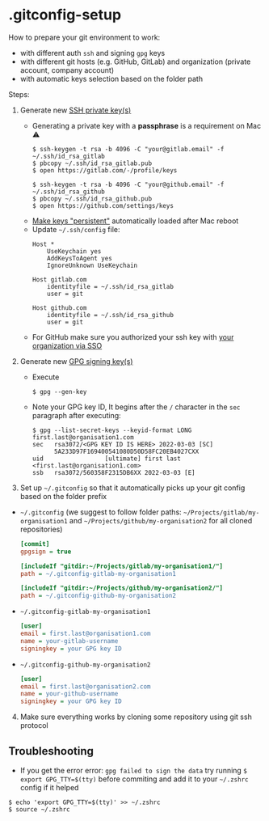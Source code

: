 # .gitconfig-setup

How to prepare your git environment to work:
- with different auth `ssh` and signing `gpg` keys
- with different git hosts (e.g. GitHub, GitLab) and organization (private account, company account) 
- with automatic keys selection based on the folder path

Steps:
1. Generate new [SSH private key(s)](https://docs.gitlab.com/ee/user/ssh.html#generate-an-ssh-key-pair)
    - Generating a private key with a **passphrase** is a requirement on Mac :warning:
      ```shell
      $ ssh-keygen -t rsa -b 4096 -C "your@gitlab.email" -f ~/.ssh/id_rsa_gitlab
      $ pbcopy ~/.ssh/id_rsa_gitlab.pub
      $ open https://gitlab.com/-/profile/keys

      $ ssh-keygen -t rsa -b 4096 -C "your@github.email" -f ~/.ssh/id_rsa_github
      $ pbcopy ~/.ssh/id_rsa_github.pub
      $ open https://github.com/settings/keys
      ```
    - [Make keys "persistent"](https://unix.stackexchange.com/a/560404/171941) automatically loaded after Mac reboot
    - Update `~/.ssh/config` file:
      ```config
      Host *
          UseKeychain yes
          AddKeysToAgent yes
          IgnoreUnknown UseKeychain

      Host gitlab.com
          identityfile = ~/.ssh/id_rsa_gitlab
          user = git

      Host github.com
          identityfile = ~/.ssh/id_rsa_github
          user = git
      ```
    - For GitHub make sure you authorized your ssh key with [your organization via SSO](https://docs.github.com/en/enterprise-cloud@latest/authentication/authenticating-with-saml-single-sign-on/authorizing-an-ssh-key-for-use-with-saml-single-sign-on)

2. Generate new [GPG signing key(s)](https://docs.gitlab.com/ee/user/project/repository/gpg_signed_commits/)
    - Execute
      ```shell
      $ gpg --gen-key
      ```
    - Note your GPG key ID, It begins after the `/` character in the `sec` paragraph after executing:
      ```shell
      $ gpg --list-secret-keys --keyid-format LONG first.last@organisation1.com
      sec   rsa3072/<GPG KEY ID IS HERE> 2022-03-03 [SC]
            5A233D97F169400541080D50D58FC20EB4027CXX
      uid                 [ultimate] first last <first.last@organisation1.com>
      ssb   rsa3072/560358F2315DB6XX 2022-03-03 [E]
      ```

3. Set up `~/.gitconfig` so that it automatically picks up your git config based on the folder prefix
  - `~/.gitconfig` (we suggest to follow folder paths: `~/Projects/gitlab/my-organisation1` and `~/Projects/github/my-organisation2` for all cloned repositories)
    ```ini
    [commit]
    gpgsign = true

    [includeIf "gitdir:~/Projects/gitlab/my-organisation1/"]
    path = ~/.gitconfig-gitlab-my-organisation1

    [includeIf "gitdir:~/Projects/github/my-organisation2/"]
    path = ~/.gitconfig-github-my-organisation2
    ```

  - `~/.gitconfig-gitlab-my-organisation1`
    ```ini
    [user]
    email = first.last@organisation1.com
    name = your-gitlab-username
    signingkey = your GPG key ID
    ```

  - `~/.gitconfig-github-my-organisation2`
    ```ini
    [user]
    email = first.last@organisation2.com
    name = your-github-username
    signingkey = your GPG key ID
    ```

4. Make sure everything works by cloning some repository using git ssh protocol

## Troubleshooting

- If you get the error error: `gpg failed to sign the data` try running `$ export GPG_TTY=$(tty)` before commiting and add it to your `~/.zshrc` config if it helped

```shell
$ echo 'export GPG_TTY=$(tty)' >> ~/.zshrc
$ source ~/.zshrc
```
